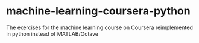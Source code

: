 # machine-learning-coursera-python
The exercises for the machine learning course on Coursera reimplemented in python instead of MATLAB/Octave

